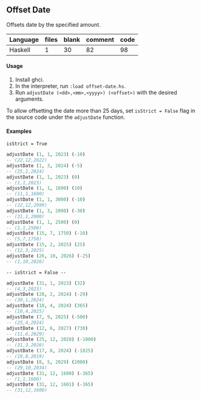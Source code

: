 ## Offset Date

Offsets date by the specified amount.

| **Language** | **files** | **blank** | **comment** | **code** |
| -------- | ----- | ----- | ------- | ---- |
| Haskell | 1 | 30 | 82 | 98 |

#### Usage

1. Install ghci.
2. In the interpreter, run `:load offset-date.hs`.
3. Run `adjustDate (<dd>,<mm>,<yyyy>) (<offset>)` with the desired arguments.

To allow offsetting the date more than 25 days, set `isStrict = False` flag in the source code under the `adjustDate` function.

#### Examples

`isStrict = True`

```Haskell
adjustDate (1, 1, 2023) (-10)
-- (22,12,2022)
adjustDate (1, 3, 2024) (-5)
-- (25,2,2024)
adjustDate (1, 1, 2023) (0)
-- (1,1,2023)
adjustDate (1, 1, 1600) (10)
-- (11,1,1600)
adjustDate (1, 1, 3000) (-10)
-- (22,12,2999)
adjustDate (1, 3, 2000) (-30)
-- (31,1,2000)
adjustDate (1, 1, 2500) (0)
-- (1,1,2500)
adjustDate (15, 7, 1750) (-10)
-- (5,7,1750)
adjustDate (15, 2, 2025) (25)
-- (12,3,2025)
adjustDate (26, 10, 2026) (-25)
-- (1,10,2026)
```

`-- isStrict = False --`

```Haskell
adjustDate (31, 1, 2023) (32)
-- (4,3,2023)
adjustDate (28, 2, 2024) (-29)
-- (30,1,2024)
adjustDate (10, 4, 2024) (365)
-- (10,4,2025)
adjustDate (7, 9, 2025) (-500)
-- (25,4,2024)
adjustDate (12, 6, 2027) (730)
-- (11,6,2029)
adjustDate (25, 12, 2028) (-1000)
-- (31,3,2026)
adjustDate (17, 8, 2024) (-1825)
-- (19,8,2019)
adjustDate (8, 5, 2029) (2000)
-- (29,10,2034)
adjustDate (31, 12, 1600) (-365)
-- (1,1,1600)
adjustDate (31, 12, 1601) (-365)
-- (31,12,1600)
```
